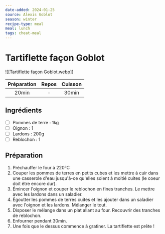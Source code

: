 ```yaml
---
date-added: 2024-01-25
source: Alexis Goblot
season: winter
recipe-type: meal
meal: lunch
tags: cheat-meal
---
```


# Tartiflette façon Goblot

![[Tartiflette façon Goblot.webp]]

| Préparation | Repos | Cuisson |
|:-----------:|:-----:|:-------:|
|    20min    |   -   |  30min  |

## Ingrédients

- [ ] Pommes de terre : 1kg
- [ ] Oignon : 1
- [ ] Lardons : 200g
- [ ] Reblochon : 1

## Préparation

1. Préchauffer le four à 220°C
2. Couper les pommes de terres en petits cubes et les mettre à cuir dans une casserole d'eau jusqu'à-ce qu'elles soient à moitié cuites (le coeur doit être encore dur).
3. Émincer l'oignon et couper le reblochon en fines tranches. Le mettre avec les lardons dans un saladier.
4. Égoutter les pommes de terres cuites et les ajouter dans un saladier avec l'oignon et les lardons. Mélanger le tout.
5. Disposer le mélange dans un plat allant au four. Recouvrir des tranches de reblochon.
6. Enfourner pendant 30min.
7. Une fois que le dessus commence à gratiner. La tartiflette est prête !
